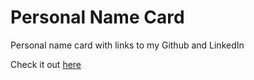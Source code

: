 # Personal Name Card

Personal name card with links to my Github and LinkedIn

Check it out [here](https://jstep21.github.io/name-card-page/)
